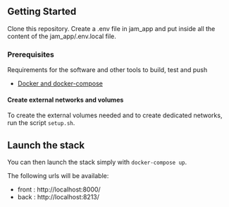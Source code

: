 ## Getting Started
Clone this repository.
Create a .env file in jam_app and put inside all the content of the jam_app/.env.local file.


### Prerequisites

Requirements for the software and other tools to build, test and push

- [Docker and docker-compose](https://docs.docker.com/get-docker/)


#### Create external networks and volumes

To create the external volumes needed and to create dedicated networks, run the script `setup.sh`.


## Launch the stack

You can then launch the stack simply with `docker-compose up`.

The following urls will be available:

- front : http://localhost:8000/
- back : http://localhost:8213/

